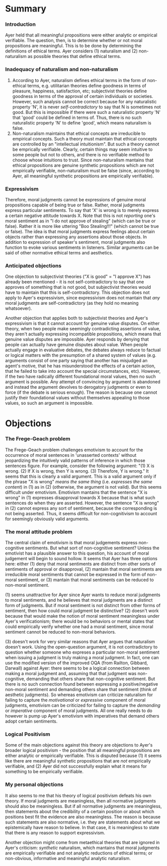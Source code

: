 # Summary

### Introduction

Ayer held that all meaningful propositions were either analytic or empirical verifiable. The question, then, is to determine whether or not moral propositions are meaningful. This is to be done by determining the definitions of ethical terms. Ayer considers (1) naturalism and (2) non-naturalism as possible theories that define ethical terms.

### Inadequacy of naturalism and non-naturalism

1. According to Ayer, naturalism defines ethical terms in the form of non-ethical terms, e.g. utilitarian theories define goodness in terms of pleasure, happiness, satisfaction, etc; subjectivist theories define goodness in terms of the approval of certain individuals or societies. However, such analysis cannot be correct because for any naturalistic property 'N', it is never *self-contradictory* to say that N is sometimes not good. But this is impossible if there were such a naturalistic property 'N' that 'good' could be defined in terms of. Thus, there is no such naturalistic property 'N' to define 'good', which means naturalism is false.
2. Non-naturalism maintains that ethical concepts are irreducible to empirical concepts. Such a theory must maintain that ethical concepts are controlled by an "intellectual intuitionism". But such a theory cannot be emprically verifiable. Clearly, certain things may seem intuitive to some people but not to others, and there is no verifiable method to choose whose intuitions to trust. Since non-naturalism mantains that ethical propositions are genuine synthetic propositions which are not empirically verifiable, non-naturalism must be false (since, according to Ayer, all meaningful synthetic propositions are empirically verifiable).

### Expressivism

Therefore, moral judgments cannot be expressions of genuine moral propositions capable of being true or false. Rather, moral judgments express particular sentiments. To say that 'X' is wrong is to merely express a certain negative attitude towards X. Note that this is not *reporting* one's moral sentiment as in "I do not approve of stealing" (which can be true or false). Rather it is more like uttering "Boo Stealing!!!" (which cannot be true or false). The idea is that moral judgments express feelings about certain objects rather than expressing any assertions about those objects. In addition to expression of speaker's sentiment, moral judgments also function to evoke various sentiments in listeners. Similar arguments can be said of other normative ethical terms and aesthetics. 

### Anticipated objections

One objection to subjectivist theories ("X is good" = "I approve X") has already been mentioned - it is not self-contradictory to say that one approves of something that is not good, but subjectivist theories would have to maintain that this is self-contradictory. This objection does not apply to Ayer's expressivism, since expressivism does not mantain that *any* moral judgments are self-contradictory (as they hold no meaning whatsoever).

Another objection that applies both to subjectivist theories and Ayer's expressivism is that it cannot account for genuine value disputes. On either theory, when two people make seemingly contradicting assertions of value, they aren't actually expressing incompatible propositions, which means that genuine value disputes are impossible. Ayer responds by denying that people can actually have genuine disputes about value. When people actually engage in evaluative debates, the debates always reduce to factual or logical matters with the presumption of a shared system of values (e.g. arguments consist of one party saying that another has misjudged an agent's motive, that he has misunderstood the effects of a certain action, that he failed to take into account the special circumstances, etc). However, if the two have radically different foundational moral values, then no such argument is possible. Any attempt of convincing by argument is abandoned and instead the argument devolves to derogatory judgments or even to force (if the debate is serious enough). The reason is because one cannot justify their foundational values without themselves appealing to those values, so such an argument is impossible.

# Objections

### The Frege-Geach problem 

The Frege-Geach problem challenges emotivism to account for the occurrence of moral sentences in 'unasserted contexts' without jeopardizing the intuitively valid patterns of inference in which those sentences figure. For example, consider the following argument: "(1) X is wrong. (2) If X is wrong, then Y is wrong. (3) Therefore, Y is wrong." It seems that this is clearly a valid argument. This is a valid argument only if the phrase "X is wrong" *means the same thing* (i.e. *expresses the same content*) in (1) as in (2) (otherwise, the argument is not valid). But this seems difficult under emotivism. Emotivism mantains that the sentence "X is wrong" in (1) expresses disapproval towards X because that is what such sentences do when they are asserted. However, the sentence "X is wrong" in (2) cannot express any sort of sentiment, because the corresponding is not being asserted. Thus, it seems difficult for non-cognitivism to account for seemingly obviously valid arguments.

### The moral attitude problem

The central claim of emotivism is that moral judgements express non-cognitive sentiments. But what sort of non-cognitive sentiment? Unless the emotivist has a plausible answer to this question, his account of moral judgement will begin to sound hollow. It seems that Ayer has three options here: either (1) deny that moral sentiments are distinct from other sorts of sentiments of approval or disapproval, (2) mantain that moral sentiments are irreducible moral sentiments that cannot be expressed in the form of non-moral sentiment, or (3) mantain that moral sentiments can be reduced to non-moral sentiment.

(1) seems unattractive for Ayer since Ayer wants to reduce moral judgments to moral sentiments, and he believes that moral judgments are a distinct form of judgments. But if moral sentiment is not distinct from other forms of sentiment, then how could moral judgment be distinctive? (2) doesn't work because that would make the notion of moral sentiment meaningless under Ayer's verificationism; there would be no behaviors or mental states that could empirically verify whether one had a moral sentiment, since moral sentiment cannot be reduced to non-moral behaviors. 

(3) doesn't work for very similar reasons that Ayer argues that naturalism doesn't work. Using the open-question argument, it is not contradictory to question whether someone who expreses a particular non-moral sentiment when issuing a judgment is truly making a moral judgment. In fact, one can use the modified version of the improved OQA (from Railton, Gibbard, Darwall) against Ayer: there seems to be a logical connection between making a moral judgment and, assuming that that judgment was non-cognitive, demanding that others share that non-cognitive sentiment. But there is no such connection found between expressing a positive/negative non-moral sentiment and demanding others share that sentiment (think of aesthetic judgments). So whereas emotivism can criticize naturalism for failing to capture the *motivational* or *expressive* component of moral judgments, emotivism can be criticized for failing to capture the *demanding* or *imperative* component of moral judgments. All one really needs to do however is pump up Ayer's emotivism with imperatives that demand others adopt certain sentiments.

### Logical Positivism

Some of the main objections against this theory are objections to Ayer's broader logical positivism - the position that all meaningful propositions are either analytic or empirically verifiable. This is disputed because (1) it seems like there are meaningful synthetic propositions that are *not* empirically verifiable, and (2) Ayer did not successfully explain what it means for something to be empirically verifiable.

### My personal objections

It also seems to me that his theory of logical positivism defeats his own theory. If moral judgments are meaningless, then all normative judgments should also be meaningless. But if all normative judgments are meaningless, then statements about the credibility of a certain position or about which positions best fit the evidence are also meaningless. The reason is because such statements are also normative, i.e. they are statements about what we epistemically have reason to believe. In that case, it is meaningless to state that there is any reason to support expressivism.

Another objection might come from metaethical theories that are ignored in Ayer's criticism: *synthetic* naturalism, which mantains that moral judgments are empirically verifiable and not analytic reductions of ethical terms; or non-obvious, informative and meaningful analytic naturalism.

